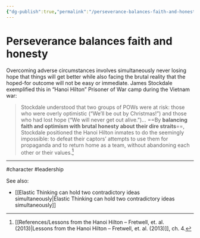 ```yaml
---
{"dg-publish":true,"permalink":"/perseverance-balances-faith-and-honesty/"}
---
```


# Perseverance balances faith and honesty

Overcoming adverse circumstances involves simultaneously never losing hope that things will get better while also facing the brutal reality that the hoped-for outcome will not be easy or immediate. James Stockdale exemplified this in “Hanoi Hilton” Prisoner of War camp during the Vietnam war:

> Stockdale understood that two groups of POWs were at risk: those who were overly optimistic (“We’ll be out by Christmas!”) and those who had lost hope (“We will never get out alive.”)… ==By **balancing faith and optimism with brutal honesty about their dire straits**==, Stockdale positioned the Hanoi Hilton inmates to do the seemingly impossible: to defeat their captors’ attempts to use them for propaganda and to return home as a team, without abandoning each other or their values.[^1]

---
#character #leadership 

See also:
- [[Elastic Thinking can hold two contradictory ideas simultaneously\|Elastic Thinking can hold two contradictory ideas simultaneously]]

[^1]: [[References/Lessons from the Hanoi Hilton – Fretwell, et. al. (2013)\|Lessons from the Hanoi Hilton – Fretwell, et. al. (2013)]], ch. 4.